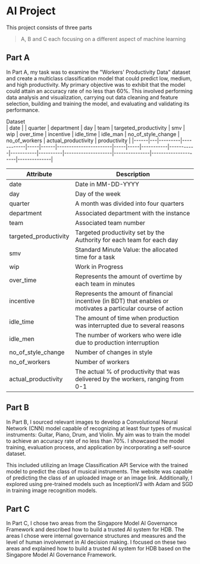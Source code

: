 # AI Project
This project consists of three parts 
> A, B and C each focusing on a different aspect of machine learning

## Part A <br/>
In Part A, my task was to examine the "Workers' Productivity Data" dataset and create a multiclass classification model that could predict low, medium, and high productivity. My primary objective was to exhibit that the model could attain an accuracy rate of no less than 60%. This involved performing data analysis and visualization, carrying out data cleaning and feature selection, building and training the model, and evaluating and validating its performance.

Dataset<br/>
| date |   | quarter | department | day | team | targeted_productivity | smv | wip | over_time | incentive | idle_time | idle_man | no_of_style_change | no_of_workers | actual_productivity | productivity |
|------|---|---------|------------|-----|------|-----------------------|-----|-----|-----------|-----------|-----------|----------|--------------------|---------------|---------------------|--------------|

| Attribute | Description |
| --- | --- |
| date | Date in MM-DD-YYYY |
| day | Day of the week |
| quarter | A month was divided into four quarters |
| department | Associated department with the instance |
| team | Associated team number |
| targeted_productivity | Targeted productivity set by the Authority for each team for each day |
| smv | Standard Minute Value: the allocated time for a task |
| wip | Work in Progress |
| over_time | Represents the amount of overtime by each team in minutes |
| incentive | Represents the amount of financial incentive (in BDT) that enables or motivates a particular course of action |
| idle_time | The amount of time when production was interrupted due to several reasons |
| idle_men | The number of workers who were idle due to production interruption |
| no_of_style_change | Number of changes in style |
| no_of_workers | Number of workers |
| actual_productivity | The actual % of productivity that was delivered by the workers, ranging from 0-1 |


## Part B <br/>
In Part B, I sourced relevant images to develop a Convolutional Neural Network (CNN) model capable of recognizing at least four types of musical instruments: Guitar, Piano, Drum, and Violin. My aim was to train the model to achieve an accuracy rate of no less than 70%. I showcased the model training, evaluation process, and application by incorporating a self-source dataset.

This included utilizing an Image Classification API Service with the trained model to predict the class of musical instruments. The website was capable of predicting the class of an uploaded image or an image link. Additionally, I explored using pre-trained models such as InceptionV3 with Adam and SGD in training image recognition models.

## Part C <br/>
In Part C, I chose two areas from the Singapore Model AI Governance Framework and described how to build a trusted AI system for HDB. The areas I chose were internal governance structures and measures and the level of human involvement in AI decision making. I focused on these two areas and explained how to build a trusted AI system for HDB based on the Singapore Model AI Governance Framework.
